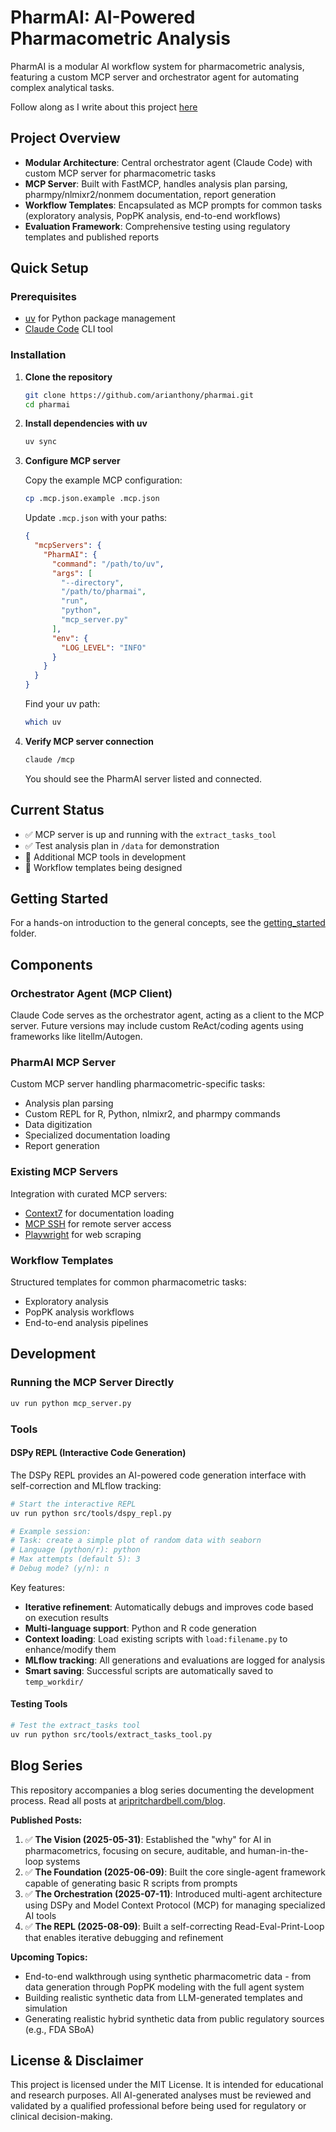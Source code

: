 # PharmAI: AI-Powered Pharmacometric Analysis

PharmAI is a modular AI workflow system for pharmacometric analysis, featuring a custom MCP server and orchestrator agent for automating complex analytical tasks.

Follow along as I write about this project [here](https://www.aripritchardbell.com/blog)

## Project Overview

- **Modular Architecture**: Central orchestrator agent (Claude Code) with custom MCP server for pharmacometric tasks
- **MCP Server**: Built with FastMCP, handles analysis plan parsing, pharmpy/nlmixr2/nonmem documentation, report generation
- **Workflow Templates**: Encapsulated as MCP prompts for common tasks (exploratory analysis, PopPK analysis, end-to-end workflows)
- **Evaluation Framework**: Comprehensive testing using regulatory templates and published reports

## Quick Setup

### Prerequisites
- [uv](https://docs.astral.sh/uv/) for Python package management
- [Claude Code](https://docs.anthropic.com/en/docs/claude-code) CLI tool

### Installation

1. **Clone the repository**
   ```bash
   git clone https://github.com/arianthony/pharmai.git
   cd pharmai
   ```

2. **Install dependencies with uv**
   ```bash
   uv sync
   ```

3. **Configure MCP server**
   
   Copy the example MCP configuration:
   ```bash
   cp .mcp.json.example .mcp.json
   ```
   
   Update `.mcp.json` with your paths:
   ```json
   {
     "mcpServers": {
       "PharmAI": {
         "command": "/path/to/uv",
         "args": [
           "--directory",
           "/path/to/pharmai",
           "run",
           "python",
           "mcp_server.py"
         ],
         "env": {
           "LOG_LEVEL": "INFO"
         }
       }
     }
   }
   ```
   
   Find your uv path:
   ```bash
   which uv
   ```

4. **Verify MCP server connection**
   ```bash
   claude /mcp
   ```
   
   You should see the PharmAI server listed and connected.

## Current Status

- ✅ MCP server is up and running with the `extract_tasks_tool`
- ✅ Test analysis plan in `/data` for demonstration
- 🔄 Additional MCP tools in development
- 🔄 Workflow templates being designed

## Getting Started

For a hands-on introduction to the general concepts, see the [getting_started](./getting_started/) folder.

## Components

### Orchestrator Agent (MCP Client)
Claude Code serves as the orchestrator agent, acting as a client to the MCP server. Future versions may include custom ReAct/coding agents using frameworks like litellm/Autogen.

### PharmAI MCP Server
Custom MCP server handling pharmacometric-specific tasks:
- Analysis plan parsing
- Custom REPL for R, Python, nlmixr2, and pharmpy commands
- Data digitization
- Specialized documentation loading
- Report generation

### Existing MCP Servers
Integration with curated MCP servers:
- [Context7](https://github.com/upstash/context7) for documentation loading
- [MCP SSH](https://github.com/tufantunc/ssh-mcp) for remote server access
- [Playwright](https://github.com/microsoft/playwright-mcp) for web scraping

### Workflow Templates
Structured templates for common pharmacometric tasks:
- Exploratory analysis
- PopPK analysis workflows
- End-to-end analysis pipelines

## Development

### Running the MCP Server Directly
```bash
uv run python mcp_server.py
```

### Tools

#### DSPy REPL (Interactive Code Generation)
The DSPy REPL provides an AI-powered code generation interface with self-correction and MLflow tracking:

```bash
# Start the interactive REPL
uv run python src/tools/dspy_repl.py

# Example session:
# Task: create a simple plot of random data with seaborn
# Language (python/r): python
# Max attempts (default 5): 3
# Debug mode? (y/n): n
```

Key features:
- **Iterative refinement**: Automatically debugs and improves code based on execution results
- **Multi-language support**: Python and R code generation
- **Context loading**: Load existing scripts with `load:filename.py` to enhance/modify them
- **MLflow tracking**: All generations and evaluations are logged for analysis
- **Smart saving**: Successful scripts are automatically saved to `temp_workdir/`

#### Testing Tools
```bash
# Test the extract_tasks tool
uv run python src/tools/extract_tasks_tool.py
```

## Blog Series

This repository accompanies a blog series documenting the development process. Read all posts at [aripritchardbell.com/blog](https://www.aripritchardbell.com/blog).

**Published Posts:**
1. ✅ **The Vision (2025-05-31)**: Established the "why" for AI in pharmacometrics, focusing on secure, auditable, and human-in-the-loop systems
2. ✅ **The Foundation (2025-06-09)**: Built the core single-agent framework capable of generating basic R scripts from prompts  
3. ✅ **The Orchestration (2025-07-11)**: Introduced multi-agent architecture using DSPy and Model Context Protocol (MCP) for managing specialized AI tools
4. ✅ **The REPL (2025-08-09)**: Built a self-correcting Read-Eval-Print-Loop that enables iterative debugging and refinement

**Upcoming Topics:**
- End-to-end walkthrough using synthetic pharmacometric data - from data generation through PopPK modeling with the full agent system
- Building realistic synthetic data from LLM-generated templates and simulation
- Generating realistic hybrid synthetic data from public regulatory sources (e.g., FDA SBoA)

## License & Disclaimer

This project is licensed under the MIT License. It is intended for educational and research purposes. All AI-generated analyses must be reviewed and validated by a qualified professional before being used for regulatory or clinical decision-making.
